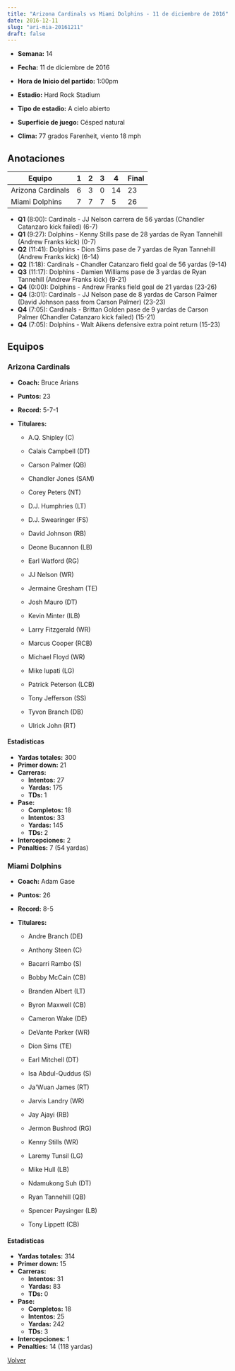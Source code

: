 ```yaml
---
title: "Arizona Cardinals vs Miami Dolphins - 11 de diciembre de 2016"
date: 2016-12-11
slug: "ari-mia-20161211"
draft: false
---
```


* **Semana:** 14
* **Fecha:** 11 de diciembre de 2016

* **Hora de Inicio del partido:** 1:00pm
* **Estadio:** Hard Rock Stadium
* **Tipo de estadio:** A cielo abierto
* **Superficie de juego:** Césped natural
* **Clima:** 77 grados Farenheit, viento 18 mph





## Anotaciones
| Equipo | 1 | 2 | 3 | 4 | Final |
|--------|---|---|---|---|-------|
| Arizona Cardinals  | 6 | 3 | 0 | 14  | 23 |
| Miami Dolphins  | 7 | 7 | 7 | 5  | 26 |
* **Q1** (8:00): Cardinals - JJ Nelson carrera de 56 yardas (Chandler Catanzaro kick failed) (6-7)
* **Q1** (9:27): Dolphins - Kenny Stills pase de 28 yardas de Ryan Tannehill (Andrew Franks kick) (0-7)
* **Q2** (11:41): Dolphins - Dion Sims pase de 7 yardas de Ryan Tannehill (Andrew Franks kick) (6-14)
* **Q2** (1:18): Cardinals - Chandler Catanzaro field goal de 56 yardas (9-14)
* **Q3** (11:17): Dolphins - Damien Williams pase de 3 yardas de Ryan Tannehill (Andrew Franks kick) (9-21)
* **Q4** (0:00): Dolphins - Andrew Franks field goal de 21 yardas (23-26)
* **Q4** (3:01): Cardinals - JJ Nelson pase de 8 yardas de Carson Palmer (David Johnson pass from Carson Palmer) (23-23)
* **Q4** (7:05): Cardinals - Brittan Golden pase de 9 yardas de Carson Palmer (Chandler Catanzaro kick failed) (15-21)
* **Q4** (7:05): Dolphins - Walt Aikens defensive extra point return (15-23)


## Equipos


### Arizona Cardinals
* **Coach:** Bruce Arians
* **Puntos:** 23
* **Record:** 5-7-1
* **Titulares:** 

  * A.Q. Shipley (C) 

  * Calais Campbell (DT) 

  * Carson Palmer (QB) 

  * Chandler Jones (SAM) 

  * Corey Peters (NT) 

  * D.J. Humphries (LT) 

  * D.J. Swearinger (FS) 

  * David Johnson (RB) 

  * Deone Bucannon (LB) 

  * Earl Watford (RG) 

  * JJ Nelson (WR) 

  * Jermaine Gresham (TE) 

  * Josh Mauro (DT) 

  * Kevin Minter (ILB) 

  * Larry Fitzgerald (WR) 

  * Marcus Cooper (RCB) 

  * Michael Floyd (WR) 

  * Mike Iupati (LG) 

  * Patrick Peterson (LCB) 

  * Tony Jefferson (SS) 

  * Tyvon Branch (DB) 

  * Ulrick John (RT) 

#### Estadísticas
* **Yardas totales:** 300
* **Primer down:** 21
* **Carreras:**
  * **Intentos:** 27
  * **Yardas:** 175
  * **TDs:** 1
* **Pase:**
  * **Completos:** 18
  * **Intentos:** 33
  * **Yardas:** 145
  * **TDs:** 2
* **Intercepciones:** 2
* **Penalties:** 7 (54 yardas)

### Miami Dolphins
* **Coach:** Adam Gase
* **Puntos:** 26
* **Record:** 8-5
* **Titulares:** 

  * Andre Branch (DE) 

  * Anthony Steen (C) 

  * Bacarri Rambo (S) 

  * Bobby McCain (CB) 

  * Branden Albert (LT) 

  * Byron Maxwell (CB) 

  * Cameron Wake (DE) 

  * DeVante Parker (WR) 

  * Dion Sims (TE) 

  * Earl Mitchell (DT) 

  * Isa Abdul-Quddus (S) 

  * Ja'Wuan James (RT) 

  * Jarvis Landry (WR) 

  * Jay Ajayi (RB) 

  * Jermon Bushrod (RG) 

  * Kenny Stills (WR) 

  * Laremy Tunsil (LG) 

  * Mike Hull (LB) 

  * Ndamukong Suh (DT) 

  * Ryan Tannehill (QB) 

  * Spencer Paysinger (LB) 

  * Tony Lippett (CB) 

#### Estadísticas
* **Yardas totales:** 314
* **Primer down:** 15
* **Carreras:**
  * **Intentos:** 31
  * **Yardas:** 83
  * **TDs:** 0
* **Pase:**
  * **Completos:** 18
  * **Intentos:** 25
  * **Yardas:** 242
  * **TDs:** 3
* **Intercepciones:** 1
* **Penalties:** 14 (118 yardas)


[Volver](/historia/2016)
